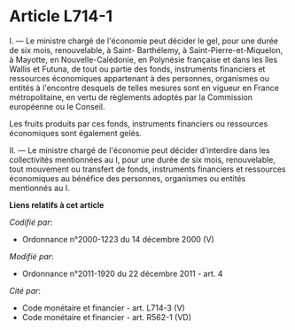 # Article L714-1

I. ― Le ministre chargé de l'économie peut décider le gel, pour une durée de six mois, renouvelable,        à Saint-
Barthélemy, à Saint-Pierre-et-Miquelon, à Mayotte, en Nouvelle-Calédonie, en Polynésie française et dans les îles Wallis et
Futuna, de tout ou partie des fonds, instruments financiers et ressources économiques appartenant à des personnes, organismes
ou entités à l'encontre desquels de telles mesures sont en vigueur en France métropolitaine, en vertu de règlements adoptés
par la Commission européenne ou le Conseil. 

Les fruits produits par ces fonds, instruments financiers ou ressources économiques sont également gelés. 

II. ― Le ministre chargé de l'économie peut décider d'interdire dans les collectivités mentionnées au I, pour une durée de
six mois, renouvelable, tout mouvement ou transfert de fonds, instruments financiers et ressources économiques au bénéfice
des personnes, organismes ou entités mentionnés au I.

**Liens relatifs à cet article**

_Codifié par_:

  - Ordonnance n°2000-1223 du 14 décembre 2000 (V)

_Modifié par_:

  - Ordonnance n°2011-1920 du 22 décembre 2011 - art. 4

_Cité par_:

  - Code monétaire et financier - art. L714-3 (V)
  - Code monétaire et financier - art. R562-1 (VD)
